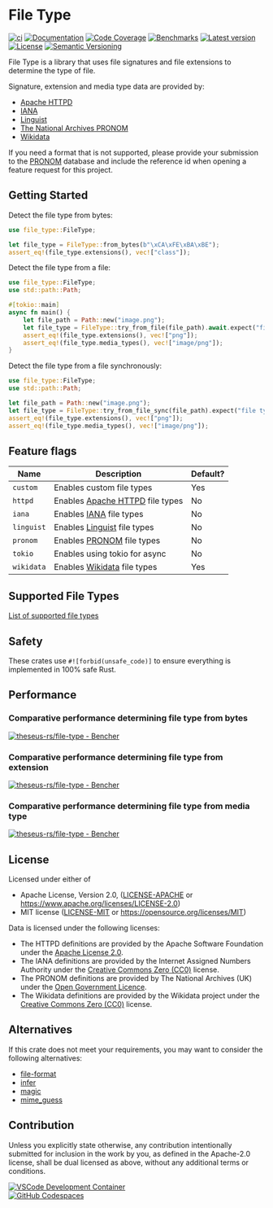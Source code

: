 # File Type

[![ci](https://github.com/theseus-rs/file-type/actions/workflows/ci.yml/badge.svg?branch=main)](https://github.com/theseus-rs/file-type/actions/workflows/ci.yml)
[![Documentation](https://docs.rs/file_type/badge.svg)](https://docs.rs/file_type)
[![Code Coverage](https://codecov.io/gh/theseus-rs/file-type/branch/main/graph/badge.svg)](https://codecov.io/gh/theseus-rs/file-type)
[![Benchmarks](https://img.shields.io/badge/%F0%9F%90%B0_bencher-enabled-6ec241)](https://bencher.dev/perf/theseus-rs-file-type)
[![Latest version](https://img.shields.io/crates/v/file_type.svg)](https://crates.io/crates/file_type)
[![License](https://img.shields.io/crates/l/file_type)](https://github.com/theseus-rs/file-type#license)
[![Semantic Versioning](https://img.shields.io/badge/%E2%9A%99%EF%B8%8F_SemVer-2.0.0-blue)](https://semver.org/spec/v2.0.0.html)

File Type is a library that uses file signatures and file extensions to determine the type of file.

Signature, extension and media type data are provided by:
* [Apache HTTPD](https://github.com/apache/httpd/blob/trunk/docs/conf/mime.types)
* [IANA](https://www.iana.org/assignments/media-types/media-types.xml)
* [Linguist](https://github.com/github-linguist/linguist/blob/main/lib/linguist/languages.yml)
* [The National Archives PRONOM](https://www.nationalarchives.gov.uk/pronom/)
* [Wikidata](https://www.wikidata.org/wiki/Wikidata:WikiProject_Informatics/Structures/File_formats/List)

If you need a format that is not supported, please provide your submission to the
[PRONOM](https://www.nationalarchives.gov.uk/pronom/submitinfo.htm) database and include the reference id when opening
a feature request for this project.

## Getting Started

Detect the file type from bytes:
```rust
use file_type::FileType;

let file_type = FileType::from_bytes(b"\xCA\xFE\xBA\xBE");
assert_eq!(file_type.extensions(), vec!["class"]);
```

Detect the file type from a file:
```rust
use file_type::FileType;
use std::path::Path;

#[tokio::main]
async fn main() {
    let file_path = Path::new("image.png");
    let file_type = FileType::try_from_file(file_path).await.expect("file type not found");
    assert_eq!(file_type.extensions(), vec!["png"]);
    assert_eq!(file_type.media_types(), vec!["image/png"]);
}
```

Detect the file type from a file synchronously:
```rust
use file_type::FileType;
use std::path::Path;

let file_path = Path::new("image.png");
let file_type = FileType::try_from_file_sync(file_path).expect("file type not found");
assert_eq!(file_type.extensions(), vec!["png"]);
assert_eq!(file_type.media_types(), vec!["image/png"]);
```

## Feature flags

| Name       | Description                                                                                                                | Default? |
|------------|----------------------------------------------------------------------------------------------------------------------------|----------|
| `custom`   | Enables custom file types                                                                                                  | Yes      |
| `httpd`    | Enables [Apache HTTPD](https://github.com/apache/httpd/blob/trunk/docs/conf/mime.types) file types                         | No       |
| `iana`     | Enables [IANA](https://www.iana.org/assignments/media-types/media-types.xml) file types                                    | No       |
| `linguist` | Enables [Linguist](https://github.com/github-linguist/linguist/blob/main/lib/linguist/languages.yml) file types            | No       |
| `pronom`   | Enables [PRONOM](https://www.nationalarchives.gov.uk/PRONOM) file types                                                    | No       |
| `tokio`    | Enables using tokio for async                                                                                              | No       |
| `wikidata` | Enables [Wikidata](https://www.wikidata.org/wiki/Wikidata:WikiProject_Informatics/Structures/File_formats/List) file types | Yes      |

## Supported File Types

[List of supported file types](https://github.com/theseus-rs/file-type/blob/main/FILETYPES.md)

## Safety

These crates use `#![forbid(unsafe_code)]` to ensure everything is implemented in 100% safe Rust.

## Performance

### Comparative performance determining file type from bytes
<a href="https://bencher.dev/perf/theseus-rs-file-type?lower_value=false&upper_value=false&lower_boundary=false&upper_boundary=false&x_axis=date_time&branches=e6bda651-ab44-4c6b-8db6-5b495b43ea40&testbeds=4927da7e-2d56-48e6-a579-d78b3787c104&benchmarks=bdf821ff-e1df-478f-923c-6dd28c4509e1%2C709db97a-d220-48b7-996a-2ee7cf2944bd%2Cfa2bef70-dfd4-4834-bbc9-eb3e30af67e5&measures=670fcc74-764a-40b6-8cd2-93076b6cc17d&start_time=1736357094394&tab=plots&plots_search=d92fa224-61b5-42b3-8643-c40fa14f8c11&key=true&reports_per_page=4&branches_per_page=8&testbeds_per_page=8&benchmarks_per_page=8&plots_per_page=8&reports_page=1&branches_page=1&testbeds_page=1&benchmarks_page=1&plots_page=1&utm_medium=share&utm_source=bencher&utm_content=img&utm_campaign=perf%2Bimg&utm_term=theseus-rs-file-type"><img src="https://api.bencher.dev/v0/projects/theseus-rs-file-type/perf/img?branches=e6bda651-ab44-4c6b-8db6-5b495b43ea40&heads=&testbeds=4927da7e-2d56-48e6-a579-d78b3787c104&benchmarks=bdf821ff-e1df-478f-923c-6dd28c4509e1%2C709db97a-d220-48b7-996a-2ee7cf2944bd%2Cfa2bef70-dfd4-4834-bbc9-eb3e30af67e5&measures=670fcc74-764a-40b6-8cd2-93076b6cc17d&start_time=1736357094394&end_time=1738776294394" title="theseus-rs/file-type" alt="theseus-rs/file-type - Bencher" /></a>

### Comparative performance determining file type from extension
<a href="https://bencher.dev/perf/theseus-rs-file-type?lower_value=false&upper_value=false&lower_boundary=false&upper_boundary=false&x_axis=date_time&branches=e6bda651-ab44-4c6b-8db6-5b495b43ea40&testbeds=4927da7e-2d56-48e6-a579-d78b3787c104&benchmarks=5ea43253-b368-4799-b6bd-a08556196456%2C2328df4a-c516-403c-bc84-2b7c7ee0a0fa&measures=670fcc74-764a-40b6-8cd2-93076b6cc17d&start_time=1736357094393&tab=plots&plots_search=f1500077-7e42-4ded-b658-8dd1f35205d1&key=true&reports_per_page=4&branches_per_page=8&testbeds_per_page=8&benchmarks_per_page=8&plots_per_page=8&reports_page=1&branches_page=1&testbeds_page=1&benchmarks_page=1&plots_page=1&utm_medium=share&utm_source=bencher&utm_content=img&utm_campaign=perf%2Bimg&utm_term=theseus-rs-file-type"><img src="https://api.bencher.dev/v0/projects/theseus-rs-file-type/perf/img?branches=e6bda651-ab44-4c6b-8db6-5b495b43ea40&heads=&testbeds=4927da7e-2d56-48e6-a579-d78b3787c104&benchmarks=5ea43253-b368-4799-b6bd-a08556196456%2C2328df4a-c516-403c-bc84-2b7c7ee0a0fa&measures=670fcc74-764a-40b6-8cd2-93076b6cc17d&start_time=1736357094393&end_time=1738776294393" title="theseus-rs/file-type" alt="theseus-rs/file-type - Bencher" /></a>

### Comparative performance determining file type from media type
<a href="https://bencher.dev/perf/theseus-rs-file-type?lower_value=false&upper_value=false&lower_boundary=false&upper_boundary=false&x_axis=date_time&branches=e6bda651-ab44-4c6b-8db6-5b495b43ea40&testbeds=4927da7e-2d56-48e6-a579-d78b3787c104&benchmarks=65468a2b-b06d-4c15-9491-694934dbd036%2C7d89adc9-2bf0-4449-9923-73e1ea4eabd8&measures=670fcc74-764a-40b6-8cd2-93076b6cc17d&start_time=1736357094389&tab=plots&plots_search=f564a523-53a7-491f-a650-7097249dc2cb&key=true&reports_per_page=4&branches_per_page=8&testbeds_per_page=8&benchmarks_per_page=8&plots_per_page=8&reports_page=1&branches_page=1&testbeds_page=1&benchmarks_page=1&plots_page=1&utm_medium=share&utm_source=bencher&utm_content=img&utm_campaign=perf%2Bimg&utm_term=theseus-rs-file-type"><img src="https://api.bencher.dev/v0/projects/theseus-rs-file-type/perf/img?branches=e6bda651-ab44-4c6b-8db6-5b495b43ea40&heads=&testbeds=4927da7e-2d56-48e6-a579-d78b3787c104&benchmarks=65468a2b-b06d-4c15-9491-694934dbd036%2C7d89adc9-2bf0-4449-9923-73e1ea4eabd8&measures=670fcc74-764a-40b6-8cd2-93076b6cc17d&start_time=1736357094389&end_time=1738776294389" title="theseus-rs/file-type" alt="theseus-rs/file-type - Bencher" /></a>

## License

Licensed under either of

* Apache License, Version 2.0, ([LICENSE-APACHE](LICENSE-APACHE) or https://www.apache.org/licenses/LICENSE-2.0)
* MIT license ([LICENSE-MIT](LICENSE-MIT) or https://opensource.org/licenses/MIT)

Data is licensed under the following licenses:

* The HTTPD definitions are provided by the Apache Software Foundation under the
[Apache License 2.0](https://github.com/apache/httpd/blob/trunk/LICENSE).
* The IANA definitions are provided by the Internet Assigned Numbers Authority under the
[Creative Commons Zero (CC0)](https://www.iana.org/help/licensing-terms) license.
* The PRONOM definitions are provided by The National Archives (UK) under the
[Open Government Licence](https://www.nationalarchives.gov.uk/doc/open-government-licence/version/3/).
* The Wikidata definitions are provided by the Wikidata project under the
[Creative Commons Zero (CC0)](https://www.wikidata.org/wiki/Wikidata:Licensing) license.


## Alternatives

If this crate does not meet your requirements, you may want to consider the following alternatives:

* [file-format](https://crates.io/crates/file-format)
* [infer](https://crates.io/crates/infer)
* [magic](https://crates.io/crates/magic)
* [mime_guess](https://crates.io/crates/mime_guess)

## Contribution

Unless you explicitly state otherwise, any contribution intentionally submitted
for inclusion in the work by you, as defined in the Apache-2.0 license, shall be dual licensed as above, without any
additional terms or conditions.

<a href="https://vscode.dev/redirect?url=vscode://ms-vscode-remote.remote-containers/cloneInVolume?url=https://github.com/theseus-rs/file-type">
<img
  src="https://img.shields.io/static/v1?label=VSCode%20Development%20Container&logo=visualstudiocode&message=Open&color=orange"
  alt="VSCode Development Container"
/>
</a>
<br/>
<a href="https://github.dev/theseus-rs/file-type">
<img
  src="https://img.shields.io/static/v1?label=GitHub%20Codespaces&logo=github&message=Open&color=orange"
  alt="GitHub Codespaces"
/>
</a>
